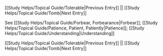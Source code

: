 [[Study Helps/Topical Guide/Tolerable|Previous Entry]]  ||  [[Study Helps/Topical Guide/Tomb|Next Entry]]

 See [[Study Helps/Topical Guide/Forbear, Forbearance|Forbear]]; [[Study Helps/Topical Guide/Patience, Patient, Patiently|Patience]]; [[Study Helps/Topical Guide/Understanding|Understanding]]

[[Study Helps/Topical Guide/Tolerable|Previous Entry]]  ||  [[Study Helps/Topical Guide/Tomb|Next Entry]]